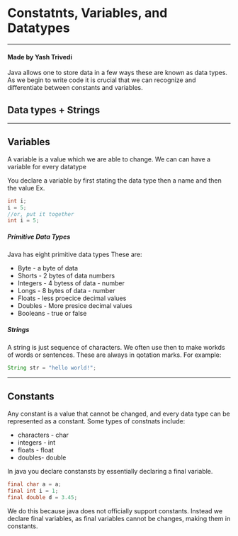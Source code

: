 # Constatnts, Variables, and Datatypes
---
#### Made by Yash Trivedi

Java allows one to store data in a few ways these are known as data types.
As we begin to write code it is crucial that we can recognize and differentiate between constants and variables.
## Data types + Strings
---
## Variables
A variable is a value which we are able to change. We can can have a variable for every datatype

You declare a variable by first stating the data type then a name and then the value
Ex.
````java
int i;
i = 5;
//or, put it together
int i = 5;
````
##### Primitive Data Types
Java has eight primitive data types
These are:
- Byte - a byte of data 
- Shorts - 2 bytes of data numbers
- Integers - 4 bytess of data - number
- Longs - 8 bytes of data - number
- Floats - less proecice decimal values
- Doubles - More presice decimal values
- Booleans - true or false
##### Strings
A string is just sequence of characters. We often use then to make workds of words or sentences.
These are always in qotation marks. For example:
````java
String str = "hello world!";
````
---
## Constants

Any constant is a value that cannot be changed, and every data type can be represented as a constant.
Some types of constnats include:
- characters - char
- integers - int
- floats - float
- doubles- double

In java you declare constansts by essentially declaring a final variable.
````java
final char a = a;
final int i = 1;
final double d = 3.45;
````
We do this because java  does not officially support constants. Instead we declare final variables, as final variables cannot be changes, making them in constants.
